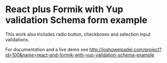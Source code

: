 # React plus Formik with Yup validation Schema form example
This work also includes radio button, checkboxes and selection input validations.

For documentation and a live demo see http://joshoweipadei.com/project?id=100&name=react-and-formik-with-yup-validation-schema-example
